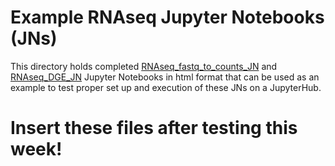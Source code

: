 # Example RNAseq Jupyter Notebooks (JNs)

This directory holds completed [RNAseq_fastq_to_counts_JN](RNAseq_fastq_to_counts_JN_06-2021.ipynb) and [RNAseq_DGE_JN](RNAseq_DGE_JN_06-2021.ipynb) Jupyter Notebooks in html format that can be used as an example to test proper set up and execution of these JNs on a JupyterHub.

# Insert these files after testing this week!
